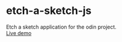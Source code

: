 # etch-a-sketch-js
Etch a sketch application for the odin project.  
[Live demo](https://voiceinthedark.github.io/etch-a-sketch-js/)
